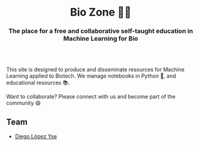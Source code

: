 <h1 align="center">Bio Zone 🧬🤖</h1> 

<h3 align="center">The place for a free and collaborative self-taught education in Machine Learning for Bio</h3>
<br>
<br>
<p

This site is designed to produce and disseminate resources for Machine Learning applied to Biotech. We manage notebooks in Python 🐍, and educational resources 📚. 

Want to collaborate? Please connect with us and become part of the community 😄

## Team
- [Diego López Yse](https://github.com/dlopezyse)
   
</p>
